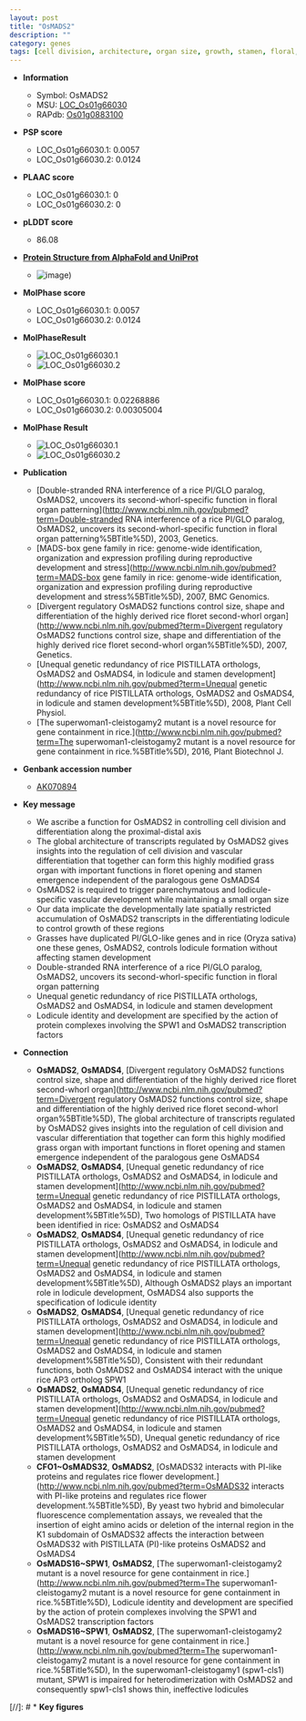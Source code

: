 ```yaml
---
layout: post
title: "OsMADS2"
description: ""
category: genes
tags: [cell division, architecture, organ size, growth, stamen, floral, development, transcription factor]
---
```


* **Information**  
    + Symbol: OsMADS2  
    + MSU: [LOC_Os01g66030](http://rice.plantbiology.msu.edu/cgi-bin/ORF_infopage.cgi?orf=LOC_Os01g66030)  
    + RAPdb: [Os01g0883100](http://rapdb.dna.affrc.go.jp/viewer/gbrowse_details/irgsp1?name=Os01g0883100)  

* **PSP score**  
    + LOC_Os01g66030.1: 0.0057 
    + LOC_Os01g66030.2: 0.0124 

* **PLAAC score**  
    + LOC_Os01g66030.1: 0 
    + LOC_Os01g66030.2: 0 

* **pLDDT score**
    + 86.08

* **[Protein Structure from AlphaFold and UniProt](https://www.uniprot.org/uniprotkb/Q40702/entry#structure)**
    + ![image](https://ricepsp.github.io/images/Q4/AF-Q40702-F1.png))

* **MolPhase score**
    + LOC_Os01g66030.1: 0.0057
    + LOC_Os01g66030.2: 0.0124

* **MolPhaseResult**
    + ![LOC_Os01g66030.1](https://ricepsp.github.io/pictures/LOC_Os01g/LOC_Os01g66030.1.png)
    + ![LOC_Os01g66030.2](https://ricepsp.github.io/pictures/LOC_Os01g/LOC_Os01g66030.2.png)

* **MolPhase score**
    + LOC_Os01g66030.1: 0.02268886
    + LOC_Os01g66030.2: 0.00305004

* **MolPhase Result**
    + ![LOC_Os01g66030.1](https://304243504.github.io/Pictures/LOC_Os01g/LOC_Os01g66030.1.png)
    + ![LOC_Os01g66030.2](https://304243504.github.io/Pictures/LOC_Os01g/LOC_Os01g66030.2.png)

* **Publication**  
    + [Double-stranded RNA interference of a rice PI/GLO paralog, OsMADS2, uncovers its second-whorl-specific function in floral organ patterning](http://www.ncbi.nlm.nih.gov/pubmed?term=Double-stranded RNA interference of a rice PI/GLO paralog, OsMADS2, uncovers its second-whorl-specific function in floral organ patterning%5BTitle%5D), 2003, Genetics.
    + [MADS-box gene family in rice: genome-wide identification, organization and expression profiling during reproductive development and stress](http://www.ncbi.nlm.nih.gov/pubmed?term=MADS-box gene family in rice: genome-wide identification, organization and expression profiling during reproductive development and stress%5BTitle%5D), 2007, BMC Genomics.
    + [Divergent regulatory OsMADS2 functions control size, shape and differentiation of the highly derived rice floret second-whorl organ](http://www.ncbi.nlm.nih.gov/pubmed?term=Divergent regulatory OsMADS2 functions control size, shape and differentiation of the highly derived rice floret second-whorl organ%5BTitle%5D), 2007, Genetics.
    + [Unequal genetic redundancy of rice PISTILLATA orthologs, OsMADS2 and OsMADS4, in lodicule and stamen development](http://www.ncbi.nlm.nih.gov/pubmed?term=Unequal genetic redundancy of rice PISTILLATA orthologs, OsMADS2 and OsMADS4, in lodicule and stamen development%5BTitle%5D), 2008, Plant Cell Physiol.
    + [The superwoman1-cleistogamy2 mutant is a novel resource for gene containment in rice.](http://www.ncbi.nlm.nih.gov/pubmed?term=The superwoman1-cleistogamy2 mutant is a novel resource for gene containment in rice.%5BTitle%5D), 2016, Plant Biotechnol J.

* **Genbank accession number**  
    + [AK070894](http://www.ncbi.nlm.nih.gov/nuccore/AK070894)

* **Key message**  
    + We ascribe a function for OsMADS2 in controlling cell division and differentiation along the proximal-distal axis
    + The global architecture of transcripts regulated by OsMADS2 gives insights into the regulation of cell division and vascular differentiation that together can form this highly modified grass organ with important functions in floret opening and stamen emergence independent of the paralogous gene OsMADS4
    + OsMADS2 is required to trigger parenchymatous and lodicule-specific vascular development while maintaining a small organ size
    + Our data implicate the developmentally late spatially restricted accumulation of OsMADS2 transcripts in the differentiating lodicule to control growth of these regions
    + Grasses have duplicated PI/GLO-like genes and in rice (Oryza sativa) one these genes, OsMADS2, controls lodicule formation without affecting stamen development
    + Double-stranded RNA interference of a rice PI/GLO paralog, OsMADS2, uncovers its second-whorl-specific function in floral organ patterning
    + Unequal genetic redundancy of rice PISTILLATA orthologs, OsMADS2 and OsMADS4, in lodicule and stamen development
    + Lodicule identity and development are specified by the action of protein complexes involving the SPW1 and OsMADS2 transcription factors

* **Connection**  
    + __OsMADS2__, __OsMADS4__, [Divergent regulatory OsMADS2 functions control size, shape and differentiation of the highly derived rice floret second-whorl organ](http://www.ncbi.nlm.nih.gov/pubmed?term=Divergent regulatory OsMADS2 functions control size, shape and differentiation of the highly derived rice floret second-whorl organ%5BTitle%5D), The global architecture of transcripts regulated by OsMADS2 gives insights into the regulation of cell division and vascular differentiation that together can form this highly modified grass organ with important functions in floret opening and stamen emergence independent of the paralogous gene OsMADS4
    + __OsMADS2__, __OsMADS4__, [Unequal genetic redundancy of rice PISTILLATA orthologs, OsMADS2 and OsMADS4, in lodicule and stamen development](http://www.ncbi.nlm.nih.gov/pubmed?term=Unequal genetic redundancy of rice PISTILLATA orthologs, OsMADS2 and OsMADS4, in lodicule and stamen development%5BTitle%5D), Two homologs of PISTILLATA have been identified in rice: OsMADS2 and OsMADS4
    + __OsMADS2__, __OsMADS4__, [Unequal genetic redundancy of rice PISTILLATA orthologs, OsMADS2 and OsMADS4, in lodicule and stamen development](http://www.ncbi.nlm.nih.gov/pubmed?term=Unequal genetic redundancy of rice PISTILLATA orthologs, OsMADS2 and OsMADS4, in lodicule and stamen development%5BTitle%5D), Although OsMADS2 plays an important role in lodicule development, OsMADS4 also supports the specification of lodicule identity
    + __OsMADS2__, __OsMADS4__, [Unequal genetic redundancy of rice PISTILLATA orthologs, OsMADS2 and OsMADS4, in lodicule and stamen development](http://www.ncbi.nlm.nih.gov/pubmed?term=Unequal genetic redundancy of rice PISTILLATA orthologs, OsMADS2 and OsMADS4, in lodicule and stamen development%5BTitle%5D), Consistent with their redundant functions, both OsMADS2 and OsMADS4 interact with the unique rice AP3 ortholog SPW1
    + __OsMADS2__, __OsMADS4__, [Unequal genetic redundancy of rice PISTILLATA orthologs, OsMADS2 and OsMADS4, in lodicule and stamen development](http://www.ncbi.nlm.nih.gov/pubmed?term=Unequal genetic redundancy of rice PISTILLATA orthologs, OsMADS2 and OsMADS4, in lodicule and stamen development%5BTitle%5D), Unequal genetic redundancy of rice PISTILLATA orthologs, OsMADS2 and OsMADS4, in lodicule and stamen development
    + __CFO1~OsMADS32__, __OsMADS2__, [OsMADS32 interacts with PI-like proteins and regulates rice flower development.](http://www.ncbi.nlm.nih.gov/pubmed?term=OsMADS32 interacts with PI-like proteins and regulates rice flower development.%5BTitle%5D), By yeast two hybrid and bimolecular fluorescence complementation assays, we revealed that the insertion of eight amino acids or deletion of the internal region in the K1 subdomain of OsMADS32 affects the interaction between OsMADS32 with PISTILLATA (PI)-like proteins OsMADS2 and OsMADS4
    + __OsMADS16~SPW1__, __OsMADS2__, [The superwoman1-cleistogamy2 mutant is a novel resource for gene containment in rice.](http://www.ncbi.nlm.nih.gov/pubmed?term=The superwoman1-cleistogamy2 mutant is a novel resource for gene containment in rice.%5BTitle%5D), Lodicule identity and development are specified by the action of protein complexes involving the SPW1 and OsMADS2 transcription factors
    + __OsMADS16~SPW1__, __OsMADS2__, [The superwoman1-cleistogamy2 mutant is a novel resource for gene containment in rice.](http://www.ncbi.nlm.nih.gov/pubmed?term=The superwoman1-cleistogamy2 mutant is a novel resource for gene containment in rice.%5BTitle%5D), In the superwoman1-cleistogamy1 (spw1-cls1) mutant, SPW1 is impaired for heterodimerization with OsMADS2 and consequently spw1-cls1 shows thin, ineffective lodicules

[//]: # * **Key figures**  


